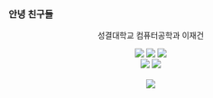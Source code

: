 ### 안녕 친구들

<div align="center">
   <p> 성결대학교 컴퓨터공학과 이재건 </p>
   <p> </p>
   <img src="https://img.shields.io/badge/Python-3776AB?style=for-the-badge&logo=Python&logoColor=white">
   <img src="https://img.shields.io/badge/React-61DAFB?style=for-the-badge&logo=React&logoColor=white">
   <img src="https://img.shields.io/badge/HTML5-E95420?style=for-the-badge&logo=HTML5&logoColor=white">
   <br/>
   <img src="https://img.shields.io/badge/Instagram-E4405F?&style=for-the-badge&logo=Instagram&logoColor=white">
    <img src="https://img.shields.io/badge/Youtube-FF0000?&style=for-the-badge&logo=Youtube&logoColor=white">
   
</div>
<br/>
<div align="center">
   <img src="http://mazassumnida.wtf/api/v2/generate_badge?boj=79gun79" />
</div>
